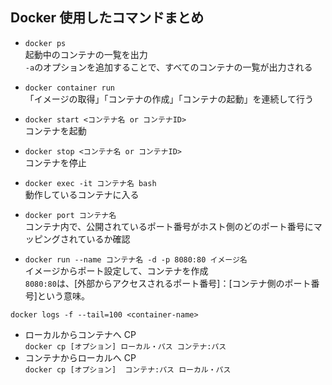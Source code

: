 ## Docker 使用したコマンドまとめ

- `docker ps`  
  起動中のコンテナの一覧を出力  
`-a`のオプションを追加することで、すべてのコンテナの一覧が出力される  
 
 - `docker container run`  
  「イメージの取得」「コンテナの作成」「コンテナの起動」を連続して行う
  
 - `docker start <コンテナ名 or コンテナID>`  
  	コンテナを起動
    
 - `docker stop <コンテナ名 or コンテナID>`  
  	コンテナを停止
    
 - `docker exec -it コンテナ名 bash`  
  	動作しているコンテナに入る
 
 - `docker port コンテナ名`  
  コンテナ内で、公開されているポート番号がホスト側のどのポート番号にマッピングされているか確認  
 
 - `docker run --name コンテナ名 -d -p 8080:80 イメージ名`  
  イメージからポート設定して、コンテナを作成  
  `8080:80`は、[外部からアクセスされるポート番号]：[コンテナ側のポート番号]という意味。  
  
  `docker logs -f --tail=100 <container-name>`
  
 - ローカルからコンテナへ CP  
 `docker cp [オプション] ローカル・パス コンテナ:パス`  
 - コンテナからローカルへ CP  
 `docker cp [オプション]  コンテナ:パス ローカル・パス`
